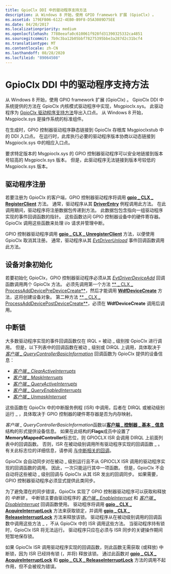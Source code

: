 ```yaml
---
title: GpioClx DDI 中的驱动程序支持方法
description: 从 Windows 8 开始，使用 GPIO framework 扩展 (GpioClx) 。
ms.assetid: 179EFB06-6122-4EB0-B9F8-D5A3089D75EE
ms.date: 04/20/2017
ms.localizationpriority: medium
ms.openlocfilehash: 7788eeafa0c610061f928fd31390325332ca4851
ms.sourcegitcommit: 7b9c3ba12b05bbf78275395bbe3a287d2c31bcf4
ms.translationtype: MT
ms.contentlocale: zh-CN
ms.lasthandoff: 08/28/2020
ms.locfileid: "89064508"
---
```

# <a name="driver-support-methods-in-the-gpioclx-ddi"></a>GpioClx DDI 中的驱动程序支持方法


从 Windows 8 开始，使用 GPIO framework 扩展 (GpioClx) 。 GpioClx DDI 中系统提供的方法在 GpioClx 内核模式驱动程序中实现，Msgpioclx.sys。 此驱动程序为 [GpioClx 驱动程序支持方法](/previous-versions/hh439460(v=vs.85))导出入口点。 从 Windows 8 开始，Msgpioclx.sys 是操作系统的标准组件。

在生成时，GPIO 控制器驱动程序静态链接到 GpioClx 存根库 Msgpioclxstub 中的 DDI 入口点。 在运行时，此库执行必要的驱动程序版本协商以动态链接到 Msgpioclx.sys 中的相应入口点。

要求特定版本的 Msgpioclx.sys 的 GPIO 控制器驱动程序可以安全地链接到版本号较高的 Msgpioclx.sys 版本。 但是，此驱动程序无法链接到版本号较低的 Msgpioclx.sys 版本。

## <a name="driver-registration"></a>驱动程序注册


若要注册为 GpioClx 的客户端，GPIO 控制器驱动程序将调用 [**gpio \_ CLX \_ RegisterClient**](/windows-hardware/drivers/ddi/gpioclx/nf-gpioclx-gpio_clx_registerclient) 方法。 通常，驱动程序从其 [**DriverEntry**](/windows-hardware/drivers/ddi/wdm/nc-wdm-driver_initialize) 例程调用此方法。 在此调用期间，驱动程序将注册数据包传递到方法。 此数据包包含指向一组驱动程序实现的事件回调函数的指针。 这些函数访问 GPIO 控制器设备中的硬件寄存器。 GpioClx 调用这些函数来处理 i/o 请求并管理中断。

GPIO 控制器驱动程序调用 [**gpio \_ CLX \_ UnregisterClient**](/windows-hardware/drivers/ddi/gpioclx/nf-gpioclx-gpio_clx_unregisterclient) 方法，以便使用 GpioClx 取消其注册。 通常，驱动程序从其 [*EvtDriverUnload*](/windows-hardware/drivers/ddi/wdfdriver/nc-wdfdriver-evt_wdf_driver_unload) 事件回调函数调用此方法。

## <a name="device-object-initialization"></a>设备对象初始化


若要初始化 GpioClx，GPIO 控制器驱动程序必须从其 [*EvtDriverDeviceAdd*](/windows-hardware/drivers/ddi/wdfdriver/nc-wdfdriver-evt_wdf_driver_device_add) 回调函数调用两个 GpioClx 方法。 必须先调用第一个方法 [** \_ CLX \_ ProcessAddDevicePreDeviceCreate**](/windows-hardware/drivers/ddi/gpioclx/nf-gpioclx-gpio_clx_processadddevicepredevicecreate)，然后才能调用 [**WdfDeviceCreate**](/windows-hardware/drivers/ddi/wdfdevice/nf-wdfdevice-wdfdevicecreate) 方法，这将创建设备对象。 第二种方法 [** \_ CLX \_ ProcessAddDevicePostDeviceCreate**](/windows-hardware/drivers/ddi/gpioclx/nf-gpioclx-gpio_clx_processadddevicepostdevicecreate)，必须在 **WdfDeviceCreate** 调用后调用。

## <a name="interrupt-lock"></a>中断锁


大多数驱动程序实现的事件回调函数仅在 IRQL = 被动 \_ 级别按 GpioClx 进行调用。 但是，以下列表中的回调函数在被动 \_ 级别或 DIRQL 上调用，具体取决于 [*客户端 \_ QueryControllerBasicInformation*](/windows-hardware/drivers/ddi/gpioclx/nc-gpioclx-gpio_client_query_controller_basic_information) 回调函数为 GpioClx 提供的设备信息：

-   [*客户端 \_ ClearActiveInterrupts*](/windows-hardware/drivers/ddi/gpioclx/nc-gpioclx-gpio_client_clear_active_interrupts)
-   [*客户端 \_ MaskInterrupts*](/windows-hardware/drivers/ddi/gpioclx/nc-gpioclx-gpio_client_mask_interrupts)
-   [*客户端 \_ QueryActiveInterrupts*](/windows-hardware/drivers/ddi/gpioclx/nc-gpioclx-gpio_client_query_active_interrupts)
-   [*客户端 \_ QueryEnabledInterrupts*](/windows-hardware/drivers/ddi/gpioclx/nc-gpioclx-gpio_client_query_enabled_interrupts)
-   [*客户端 \_ UnmaskInterrupt*](/windows-hardware/drivers/ddi/gpioclx/nc-gpioclx-gpio_client_unmask_interrupt)

这些函数在 GpioClx 中的中断服务例程 (ISR) 中调用，后者在 DIRQL 或被动级别运行 \_ ，具体取决于 GPIO 控制器的硬件寄存器是否为内存映射。

*客户端 \_ QueryControllerBasicInformation*函数以[**客户端 \_ 控制器 \_ 基本 \_ 信息**](/windows-hardware/drivers/ddi/gpioclx/ns-gpioclx-_client_controller_basic_information)结构的形式提供设备信息。 如果在此结构的**Flags**成员中设置了**MemoryMappedController**标志位，则 GPIOCLX ISR 会调用 DIRQL 上前面列表中的回调函数。 否则，ISR 在被动级别调用所有驱动程序实现的回调函数 \_ 。 有关此标志位的详细信息，请参阅 [与中断相关的回调](./interrupt-related-callbacks.md)。

GpioClx 会自动同步对在被动 \_ 级别运行且不从 GPIOCLX ISR 调用的驱动程序实现的回调函数的调用。 因此，一次只能运行其中一项函数。 但是，GpioClx 不会自动将这些被动 \_ 级别回调与 GpioClx 从其 ISR 发出的回调同步。 如果需要，GPIO 控制器驱动程序必须显式提供此类同步。

为了避免潜在的同步错误，GpioClx 实现了 GPIO 控制器驱动程序可以获取和释放的 *中断锁* 。 中断锁主要由驱动程序的 [*客户端 \_ EnableInterrupt*](/windows-hardware/drivers/ddi/gpioclx/nc-gpioclx-gpio_client_enable_interrupt) 和 [*客户端 \_ DisableInterrupt*](/windows-hardware/drivers/ddi/gpioclx/nc-gpioclx-gpio_client_disable_interrupt) 回调函数使用。 驱动程序将调用 [**gpio \_ CLX \_ AcquireInterruptLock**](/windows-hardware/drivers/ddi/gpioclx/nf-gpioclx-gpio_clx_acquireinterruptlock) 方法来获取锁定，并调用 [**gpio \_ CLX \_ ReleaseInterruptLock**](/windows-hardware/drivers/ddi/gpioclx/nf-gpioclx-gpio_clx_releaseinterruptlock) 方法来释放该锁。 驱动程序从在被动级别调用的回调函数中调用这些方法 \_ ，不从 GpioClx 中的 ISR 调用这些方法。 当驱动程序持有锁时，GpioClx ISR 将无法运行。 驱动程序只应在必须与 ISR 同步的关键操作期间短暂地保存锁。

如果 GpioClx ISR 调用驱动程序实现的回调函数，则此函数无需获取 (或释放) 中断锁，因为 ISR 已经持有锁 (，并将) 释放该锁。 通过此函数对 [**gpio \_ CLX \_ AcquireInterruptLock**](/windows-hardware/drivers/ddi/gpioclx/nf-gpioclx-gpio_clx_acquireinterruptlock) 和 [**gpio \_ CLX \_ ReleaseInterruptLock**](/windows-hardware/drivers/ddi/gpioclx/nf-gpioclx-gpio_clx_releaseinterruptlock) 方法的调用不起作用，但不会被视为错误。

 

